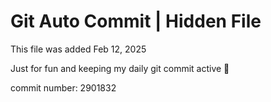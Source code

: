 # Git Auto Commit | Hidden File

This file was added Feb 12, 2025

Just for fun and keeping my daily git commit active 🤪

commit number: 2901832
